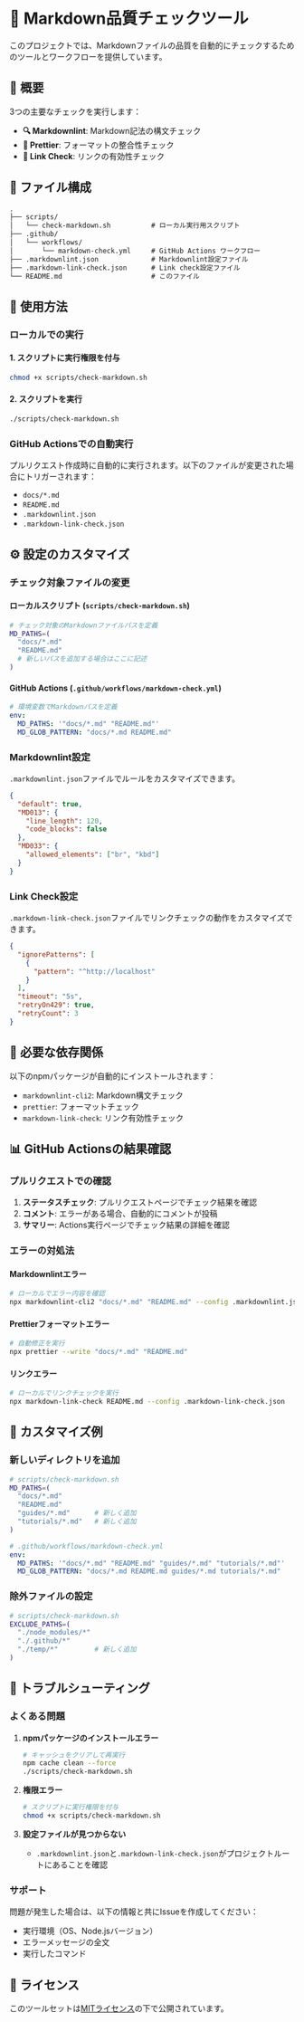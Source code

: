 # 📝 Markdown品質チェックツール

このプロジェクトでは、Markdownファイルの品質を自動的にチェックするためのツールとワークフローを提供しています。

## 🎯 概要

3つの主要なチェックを実行します：

- **🔍 Markdownlint**: Markdown記法の構文チェック
- **🎨 Prettier**: フォーマットの整合性チェック
- **🔗 Link Check**: リンクの有効性チェック

## 📁 ファイル構成

```txt
.
├── scripts/
│   └── check-markdown.sh          # ローカル実行用スクリプト
├── .github/
│   └── workflows/
│       └── markdown-check.yml     # GitHub Actions ワークフロー
├── .markdownlint.json             # Markdownlint設定ファイル
├── .markdown-link-check.json      # Link check設定ファイル
└── README.md                      # このファイル
```

## 🚀 使用方法

### ローカルでの実行

#### 1. スクリプトに実行権限を付与

```bash
chmod +x scripts/check-markdown.sh
```

#### 2. スクリプトを実行

```bash
./scripts/check-markdown.sh
```

### GitHub Actionsでの自動実行

プルリクエスト作成時に自動的に実行されます。以下のファイルが変更された場合にトリガーされます：

- `docs/*.md`
- `README.md`
- `.markdownlint.json`
- `.markdown-link-check.json`

## ⚙️ 設定のカスタマイズ

### チェック対象ファイルの変更

#### ローカルスクリプト (`scripts/check-markdown.sh`)

```bash
# チェック対象のMarkdownファイルパスを定義
MD_PATHS=(
  "docs/*.md"
  "README.md"
  # 新しいパスを追加する場合はここに記述
)
```

#### GitHub Actions (`.github/workflows/markdown-check.yml`)

```yaml
# 環境変数でMarkdownパスを定義
env:
  MD_PATHS: '"docs/*.md" "README.md"'
  MD_GLOB_PATTERN: "docs/*.md README.md"
```

### Markdownlint設定

`.markdownlint.json`ファイルでルールをカスタマイズできます。

```json
{
  "default": true,
  "MD013": {
    "line_length": 120,
    "code_blocks": false
  },
  "MD033": {
    "allowed_elements": ["br", "kbd"]
  }
}
```

### Link Check設定

`.markdown-link-check.json`ファイルでリンクチェックの動作をカスタマイズできます。

```json
{
  "ignorePatterns": [
    {
      "pattern": "^http://localhost"
    }
  ],
  "timeout": "5s",
  "retryOn429": true,
  "retryCount": 3
}
```

## 🔧 必要な依存関係

以下のnpmパッケージが自動的にインストールされます：

- `markdownlint-cli2`: Markdown構文チェック
- `prettier`: フォーマットチェック
- `markdown-link-check`: リンク有効性チェック

## 📊 GitHub Actionsの結果確認

### プルリクエストでの確認

1. **ステータスチェック**: プルリクエストページでチェック結果を確認
2. **コメント**: エラーがある場合、自動的にコメントが投稿
3. **サマリー**: Actions実行ページでチェック結果の詳細を確認

### エラーの対処法

#### Markdownlintエラー

```bash
# ローカルでエラー内容を確認
npx markdownlint-cli2 "docs/*.md" "README.md" --config .markdownlint.json
```

#### Prettierフォーマットエラー

```bash
# 自動修正を実行
npx prettier --write "docs/*.md" "README.md"
```

#### リンクエラー

```bash
# ローカルでリンクチェックを実行
npx markdown-link-check README.md --config .markdown-link-check.json
```

## 🎨 カスタマイズ例

### 新しいディレクトリを追加

```bash
# scripts/check-markdown.sh
MD_PATHS=(
  "docs/*.md"
  "README.md"
  "guides/*.md"      # 新しく追加
  "tutorials/*.md"   # 新しく追加
)
```

```yaml
# .github/workflows/markdown-check.yml
env:
  MD_PATHS: '"docs/*.md" "README.md" "guides/*.md" "tutorials/*.md"'
  MD_GLOB_PATTERN: "docs/*.md README.md guides/*.md tutorials/*.md"
```

### 除外ファイルの設定

```bash
# scripts/check-markdown.sh
EXCLUDE_PATHS=(
  "./node_modules/*"
  "./.github/*"
  "./temp/*"         # 新しく追加
)
```

## 🤝 トラブルシューティング

### よくある問題

1. **npmパッケージのインストールエラー**

   ```bash
   # キャッシュをクリアして再実行
   npm cache clean --force
   ./scripts/check-markdown.sh
   ```

2. **権限エラー**

   ```bash
   # スクリプトに実行権限を付与
   chmod +x scripts/check-markdown.sh
   ```

3. **設定ファイルが見つからない**
   - `.markdownlint.json`と`.markdown-link-check.json`がプロジェクトルートにあることを確認

### サポート

問題が発生した場合は、以下の情報と共にIssueを作成してください：

- 実行環境（OS、Node.jsバージョン）
- エラーメッセージの全文
- 実行したコマンド

## 📄 ライセンス

このツールセットは[MITライセンス](./LICENSE)の下で公開されています。
